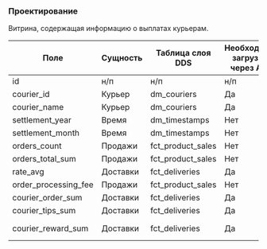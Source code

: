 ### Проектирование

Витрина, содержащая информацию о выплатах курьерам.

| Поле | Сущность | Таблица слоя DDS | Необходима загрузка через API | Источник | Поле источника |
|------|----------|------------------|-------------------------------|----------|----------------|
|id|н/п|н/п|н/п|
|courier_id|Курьер|dm_couriers|Да|couriers|_id|
|courier_name|Курьер|dm_couriers|Да|couriers|name|
|settlement_year|Время|dm_timestamps|Нет|
|settlement_month|Время|dm_timestamps|Нет|
|orders_count|Продажи|fct_product_sales|Нет|
|orders_total_sum|Продажи|fct_product_sales|Нет|
|rate_avg|Доставки|fct_deliveries|Да|deliveries|rate|
|order_processing_fee|Продажи|fct_product_sales|Нет|
|courier_order_sum|Доставки|fct_deliveries|Да|deliveries|sum|
|courier_tips_sum|Доставки|fct_deliveries|Да|deliveries|tip_sum|
|courier_reward_sum|Доставки|fct_deliveries|Да|deliveries|sum, tip_sum|
